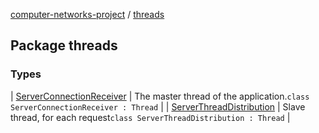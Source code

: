 [computer-networks-project](../index.md) / [threads](./index.md)

## Package threads

### Types

| [ServerConnectionReceiver](-server-connection-receiver/index.md) | The master thread of the application.`class ServerConnectionReceiver : Thread` |
| [ServerThreadDistribution](-server-thread-distribution/index.md) | Slave thread, for each request`class ServerThreadDistribution : Thread` |

